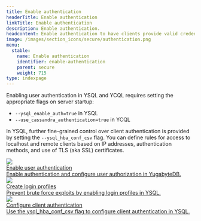 ```yaml
---
title: Enable authentication
headerTitle: Enable authentication
linkTitle: Enable authentication
description: Enable authentication.
headcontent: Enable authentication to have clients provide valid credentials before they can connect to a YugabyteDB cluster.
image: /images/section_icons/secure/authentication.png
menu:
  stable:
    name: Enable authentication
    identifier: enable-authentication
    parent: secure
    weight: 715
type: indexpage
---
```


Enabling user authentication in YSQL and YCQL requires setting the appropriate flags on server startup:

- `--ysql_enable_auth=true` in YSQL
- `--use_cassandra_authentication=true` in YCQL

In YSQL, further fine-grained control over client authentication is provided by setting the `--ysql_hba_conf_csv` flag. You can define rules for access to localhost and remote clients based on IP addresses, authentication methods, and use of TLS (aka SSL) certificates.

<div class="row">

  <div class="col-12 col-md-6 col-lg-12 col-xl-6">
    <a class="section-link icon-offset" href="ysql/">
      <div class="head">
        <img class="icon" src="/images/section_icons/secure/authentication.png" aria-hidden="true" />
        <div class="title">Enable user authentication</div>
      </div>
      <div class="body">
          Enable authentication and configure user authorization in YugabyteDB.
      </div>
    </a>
  </div>

  <div class="col-12 col-md-6 col-lg-12 col-xl-6">
    <a class="section-link icon-offset" href="ysql-login-profiles/">
      <div class="head">
        <img class="icon" src="/images/section_icons/secure/authentication.png" aria-hidden="true" />
        <div class="title">Create login profiles</div>
      </div>
      <div class="body">
          Prevent brute force exploits by enabling login profiles in YSQL.
      </div>
    </a>
  </div>

  <div class="col-12 col-md-6 col-lg-12 col-xl-6">
    <a class="section-link icon-offset" href="ysql_hba_conf-configuration/">
      <div class="head">
        <img class="icon" src="/images/section_icons/secure/authentication.png" aria-hidden="true" />
        <div class="title">Configure client authentication</div>
      </div>
      <div class="body">
          Use the ysql_hba_conf_csv flag to configure client authentication in YSQL.
      </div>
    </a>
  </div>

</div>
